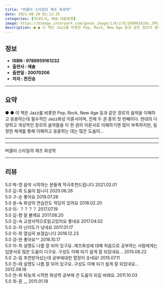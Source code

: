 ```yaml
---
title: "버클리 스타일의 재즈 화성학"
date: 2021-08-29 02:13:35
categories: [국내도서, 예술-대중문화]
image: https://bimage.interpark.com/goods_image/1/6/2/8/200981628s.JPG
description: ● ● 이 책은 Jazz를 비롯한 Pop, Rock, New Age 등과 같은 장르의 음악을 이해하고 응용하는데 필수적인 Jazz화성 이론서이며, 전체 두 권 중의 첫 번째이다. 현대의 다양하고 개성적인 장르의 음악들을 이 한 권의 이론서로 이해하기엔 많이 부족하지만, 일정한 체계를
---
```


## **정보**

- **ISBN : 9788959161232**
- **출판사 : 예솔**
- **출판일 : 20070206**
- **저자 : 한진승**

------



## **요약**

●  ●  이 책은 Jazz를 비롯한 Pop, Rock, New Age 등과 같은 장르의 음악을 이해하고 응용하는데 필수적인 Jazz화성 이론서이며, 전체 두 권 중의 첫 번째이다. 현대의 다양하고 개성적인 장르의 음악들을 이 한 권의 이론서로 이해하기엔 많이 부족하지만, 일정한 체계를 통해 이해하고 응용하는 데는 많은 도움이... 

------



------


버클리 스타일의 재즈 화성학 

------


## **리뷰** 

5.0 박-영 음악 시작하는 분들께 적극추천드립니다 2021.02.01 <br/>5.0 김-희 도움이 됩니다 2020.06.26 <br/>5.0 구-순 좋아요 2019.07.26 <br/>5.0 윤-숙 화성악 연습칸도 적당히 있어요 2018.02.20 <br/>5.0 이- ？？？？ 2017.07.19 <br/>5.0 김-향 잘 볼께요 2017.06.20 <br/>5.0 김-숙 교양서적으로읽고있어요 좋네요 2017.04.02 <br/>5.0 오-자 난이도가 낮네요 2017.01.17 <br/>5.0 이-희 열심히 보겠습니다 2016.12.23 <br/>5.0 강-현 좋아요^^ 2016.10.17 <br/>5.0 이-희 설명도 나름 잘 되어 있구요..재즈화성에 대해 처음으로 공부하는 사람에게는 입문서로 많은 도움이 디구요. 구성도 이해 되기 쉽게 잘 되있네요... 2015.08.22 <br/>5.0 고-림 추천받아샀는데 공부에대한 열정이 솟네요! 2015.07.11 <br/>5.0 진-태 설명도 나름 잘 되어 있구요..구성도 이해 되기 쉽게 잘 되있네요... 2012.09.18 <br/>5.0 안-희 뒤늦게 시작한 화성학 공부에 큰 도움이 되길 바래요. 2011.10.03 <br/>5.0 최-훈 ,,, 2011.01.19 <br/>